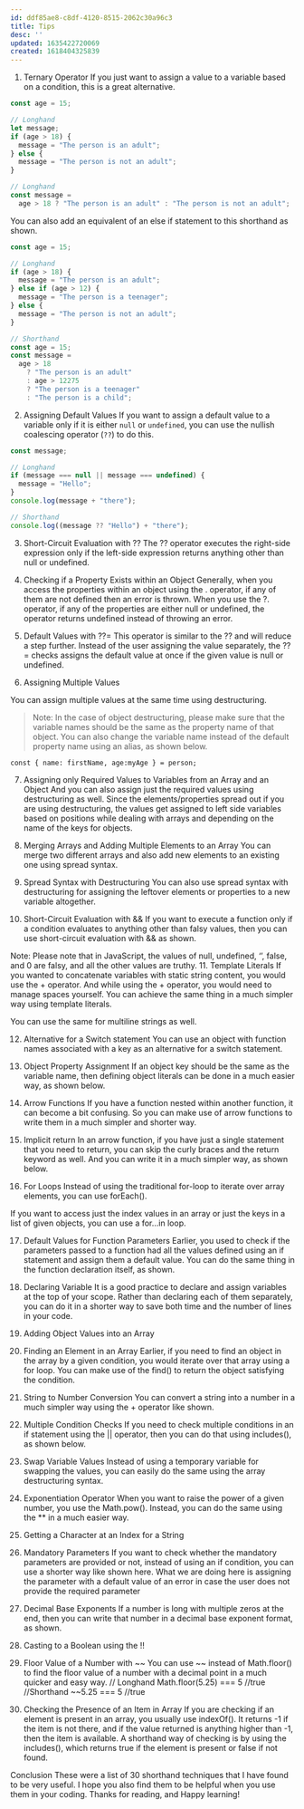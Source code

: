 ```yaml
---
id: ddf85ae8-c8df-4120-8515-2062c30a96c3
title: Tips
desc: ''
updated: 1635422720069
created: 1618404325839
---
```


1. Ternary Operator
If you just want to assign a value to a variable based on a condition, this is a great alternative.
```javascript
const age = 15;

// Longhand
let message;
if (age > 18) {
  message = "The person is an adult";
} else {
  message = "The person is not an adult";
}

// Longhand
const message =
  age > 18 ? "The person is an adult" : "The person is not an adult";
```
You can also add an equivalent of an else if statement to this shorthand as shown.
```javascript
const age = 15;

// Longhand
if (age > 18) {
  message = "The person is an adult";
} else if (age > 12) {
  message = "The person is a teenager";
} else {
  message = "The person is not an adult";
}

// Shorthand
const age = 15;
const message =
  age > 18
    ? "The person is an adult"
    : age > 12275
    ? "The person is a teenager"
    : "The person is a child";
```
2. Assigning Default Values
If you want to assign a default value to a variable only if it is either `null` or `undefined`, you can use the nullish coalescing operator (`??`) to do this.
```javascript
const message;

// Longhand
if (message === null || message === undefined) {
  message = "Hello";
}
console.log(message + "there");

// Shorthand
console.log((message ?? "Hello") + "there");
```
3. Short-Circuit Evaluation with ??
The ?? operator executes the right-side expression only if the left-side expression returns anything other than null or undefined.

4. Checking if a Property Exists within an Object
Generally, when you access the properties within an object using the . operator, if any of them are not defined then an error is thrown. When you use the ?. operator, if any of the properties are either null or undefined, the operator returns undefined instead of throwing an error.

5. Default Values with ??=
This operator is similar to the ?? and will reduce a step further. Instead of the user assigning the value separately, the ??= checks assigns the default value at once if the given value is null or undefined.

6. Assigning Multiple Values

You can assign multiple values at the same time using destructuring.

> Note: In the case of object destructuring, please make sure that the variable names should be the same as the property name of that object. You can also change the variable name instead of the default property name using an alias, as shown below.

`const { name: firstName, age:myAge } = person;`

7. Assigning only Required Values to Variables from an Array and an Object
And you can also assign just the required values using destructuring as well. Since the elements/properties spread out if you are using destructuring, the values get assigned to left side variables based on positions while dealing with arrays and depending on the name of the keys for objects.

8. Merging Arrays and Adding Multiple Elements to an Array
You can merge two different arrays and also add new elements to an existing one using spread syntax.

9. Spread Syntax with Destructuring
You can also use spread syntax with destructuring for assigning the leftover elements or properties to a new variable altogether.

10. Short-Circuit Evaluation with &&
If you want to execute a function only if a condition evaluates to anything other than falsy values, then you can use short-circuit evaluation with && as shown.

Note: Please note that in JavaScript, the values of null, undefined, ‘’, false, and 0 are falsy, and all the other values are truthy.
11. Template Literals
If you wanted to concatenate variables with static string content, you would use the + operator. And while using the + operator, you would need to manage spaces yourself.
You can achieve the same thing in a much simpler way using template literals.

You can use the same for multiline strings as well.

12. Alternative for a Switch statement
You can use an object with function names associated with a key as an alternative for a switch statement.

13. Object Property Assignment
If an object key should be the same as the variable name, then defining object literals can be done in a much easier way, as shown below.

14. Arrow Functions
If you have a function nested within another function, it can become a bit confusing. So you can make use of arrow functions to write them in a much simpler and shorter way.

15. Implicit return
In an arrow function, if you have just a single statement that you need to return, you can skip the curly braces and the return keyword as well. And you can write it in a much simpler way, as shown below.

16. For Loops
Instead of using the traditional for-loop to iterate over array elements, you can use forEach().

If you want to access just the index values in an array or just the keys in a list of given objects, you can use a for…in loop.

17. Default Values for Function Parameters
Earlier, you used to check if the parameters passed to a function had all the values defined using an if statement and assign them a default value. You can do the same thing in the function declaration itself, as shown.

18. Declaring Variable
It is a good practice to declare and assign variables at the top of your scope. Rather than declaring each of them separately, you can do it in a shorter way to save both time and the number of lines in your code.

19. Adding Object Values into an Array

20. Finding an Element in an Array
Earlier, if you need to find an object in the array by a given condition, you would iterate over that array using a for loop. You can make use of the find() to return the object satisfying the condition.

21. String to Number Conversion
You can convert a string into a number in a much simpler way using the + operator like shown.

22. Multiple Condition Checks
If you need to check multiple conditions in an if statement using the || operator, then you can do that using includes(), as shown below.

23. Swap Variable Values
Instead of using a temporary variable for swapping the values, you can easily do the same using the array destructuring syntax.

24. Exponentiation Operator
When you want to raise the power of a given number, you use the Math.pow(). Instead, you can do the same using the ** in a much easier way.

25. Getting a Character at an Index for a String

26. Mandatory Parameters
If you want to check whether the mandatory parameters are provided or not, instead of using an if condition, you can use a shorter way like shown here.
What we are doing here is assigning the parameter with a default value of an error in case the user does not provide the required parameter

27. Decimal Base Exponents
If a number is long with multiple zeros at the end, then you can write that number in a decimal base exponent format, as shown.

28. Casting to a Boolean using the !!

29. Floor Value of a Number with ~~
You can use ~~ instead of Math.floor() to find the floor value of a number with a decimal point in a much quicker and easy way.
// Longhand
Math.floor(5.25) === 5 //true
//Shorthand
~~5.25 === 5 //true
30. Checking the Presence of an Item in Array
If you are checking if an element is present in an array, you usually use indexOf(). It returns -1 if the item is not there, and if the value returned is anything higher than -1, then the item is available.
A shorthand way of checking is by using the includes(), which returns true if the element is present or false if not found.

Conclusion
These were a list of 30 shorthand techniques that I have found to be very useful. I hope you also find them to be helpful when you use them in your coding.
Thanks for reading, and Happy learning!
